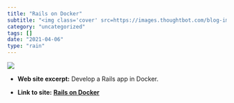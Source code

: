 ```yaml
---
title: "Rails on Docker"
subtitle: "<img class='cover' src=https://images.thoughtbot.com/blog-images/social-share-default.png>"
category: "uncategorized"
tags: []
date: "2021-04-06"
type: "rain"
---
```

<img class="cover" src=https://images.thoughtbot.com/blog-images/social-share-default.png>



* **Web site excerpt:** Develop a Rails app in Docker.

* **Link to site:** **[Rails on Docker](https://robots.thoughtbot.com/rails-on-docker)**